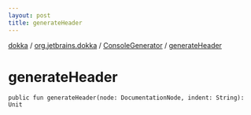 ```yaml
---
layout: post
title: generateHeader
---
```

[dokka](../../index.md) / [org.jetbrains.dokka](../index.md) / [ConsoleGenerator](index.md) / [generateHeader](generateHeader.md)

# generateHeader

```
public fun generateHeader(node: DocumentationNode, indent: String): Unit
```
